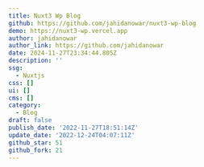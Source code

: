 ```yaml
---
title: Nuxt3 Wp Blog
github: https://github.com/jahidanowar/nuxt3-wp-blog
demo: https://nuxt3-wp.vercel.app
author: jahidanowar
author_link: https://github.com/jahidanowar
date: 2024-11-27T23:34:44.805Z
description: ''
ssg:
  - Nuxtjs
css: []
ui: []
cms: []
category:
  - Blog
draft: false
publish_date: '2022-11-27T18:51:14Z'
update_date: '2022-12-24T04:07:11Z'
github_star: 51
github_fork: 21
---
```

